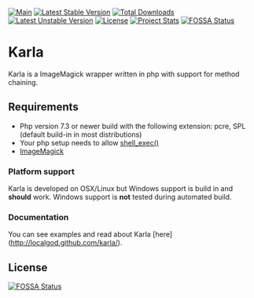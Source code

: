 [![Main](https://github.com/localgod/karla/actions/workflows/php.yml/badge.svg?branch=php8_version)](https://github.com/localgod/karla/actions/workflows/php.yml)
[![Latest Stable Version](https://poser.pugx.org/localgod/karla/v/stable)](https://packagist.org/packages/localgod/karla) 
[![Total Downloads](https://poser.pugx.org/localgod/karla/downloads)](https://packagist.org/packages/localgod/karla) 
[![Latest Unstable Version](https://poser.pugx.org/localgod/karla/v/unstable)](https://packagist.org/packages/localgod/karla) 
[![License](https://poser.pugx.org/localgod/karla/license)](https://packagist.org/packages/localgod/karla)
[![Project Stats](https://www.openhub.net/p/Karla/widgets/project_thin_badge.gif)](https://www.openhub.net/p/Karla)
[![FOSSA Status](https://app.fossa.io/api/projects/git%2Bgithub.com%2Flocalgod%2Fkarla.svg?type=shield)](https://app.fossa.io/projects/git%2Bgithub.com%2Flocalgod%2Fkarla?ref=badge_shield)
# Karla

Karla is a ImageMagick wrapper written in php with support for method chaining. 

## Requirements

 * Php version 7.3 or newer build with the following extension: pcre, SPL (default build-in in most distributions)
 * Your php setup needs to allow [shell_exec()](http://php.net/manual/en/function.shell-exec.php)
 * [ImageMagick](http://www.imagemagick.org/)
 
### Platform support

Karla is developed on OSX/Linux but Windows support is build in and **should** work. 
Windows support is **not** tested during automated build.

### Documentation

You can see examples and read about Karla [here] (http://localgod.github.com/karla/). 

## License
[![FOSSA Status](https://app.fossa.io/api/projects/git%2Bgithub.com%2Flocalgod%2Fkarla.svg?type=large)](https://app.fossa.io/projects/git%2Bgithub.com%2Flocalgod%2Fkarla?ref=badge_large)